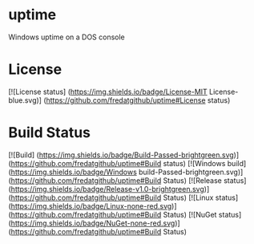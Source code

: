 uptime
======

Windows uptime on a DOS console

# License
[![License status] (https://img.shields.io/badge/License-MIT License-blue.svg)] (https://github.com/fredatgithub/uptime#License status)

# Build Status
[![Build] (https://img.shields.io/badge/Build-Passed-brightgreen.svg)] (https://github.com/fredatgithub/uptime#Build status)
[![Windows build] (https://img.shields.io/badge/Windows build-Passed-brightgreen.svg)] (https://github.com/fredatgithub/uptime#Build Status)
[![Release status] (https://img.shields.io/badge/Release-v1.0-brightgreen.svg)] (https://github.com/fredatgithub/uptime#Build Status)
[![Linux status] (https://img.shields.io/badge/Linux-none-red.svg)] (https://github.com/fredatgithub/uptime#Build Status)
[![NuGet status] (https://img.shields.io/badge/NuGet-none-red.svg)] (https://github.com/fredatgithub/uptime#Build Status)
